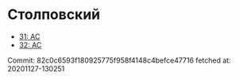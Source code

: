 # Столповский
- [31: AC](31.md)
- [32: AC](32.md)

Commit: 82c0c6593f180925775f958f4148c4befce47716
 fetched at: 20201127-130251

